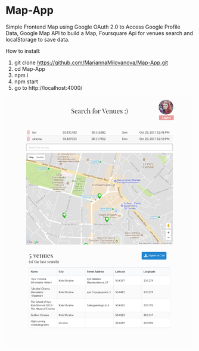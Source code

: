 # Map-App
Simple Frontend Map using Google OAuth 2.0 to Access Google Profile Data, Google Map API to build a Map, Foursquare Api for venues search and localStorage to save data.

How to install:
1) git clone https://github.com/MariannaMilovanova/Map-App.git
2) cd Map-App
3) npm i
4) npm start
5) go to http://localhost:4000/

![app sreenshots](https://github.com/MariannaMilovanova/Map-App/blob/master/src/images/screen_iPad_Pro.png)
